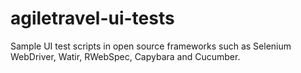 # agiletravel-ui-tests

Sample UI test scripts in open source frameworks such as Selenium WebDriver, Watir, RWebSpec, Capybara and Cucumber.
